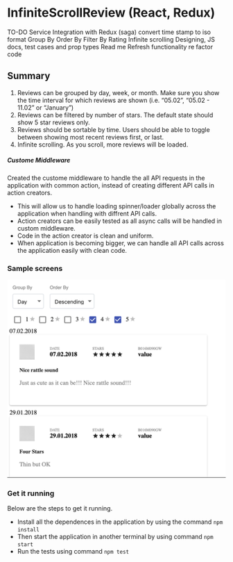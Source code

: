 # InfiniteScrollReview (React, Redux)


TO-DO 
Service Integration with Redux (saga)
convert time stamp to iso format
Group By
Order By
Filter By Rating
Infinite scrolling
Designing, 
JS docs,
test cases and prop types
Read me
Refresh functionality
re factor code 

## Summary

1. Reviews can be grouped by day, week, or month. Make sure you show the time interval for
which reviews are shown (i.e. “05.02”, “05.02 - 11.02” or “January”)
2. Reviews can be filtered by number of stars. The default state should show 5 star reviews only.
3. Reviews should be sortable by time. Users should be able to toggle between showing most
recent reviews first, or last.
4. Infinite scrolling. As you scroll, more reviews will be loaded.


##### Custome Middleware
Created the custome middleware to handle the all API requests in the application with common action, instead of creating different API calls in action creators.
 
- This will allow us to handle loading spinner/loader globally across the application when handling with diffrent API calls.
- Action creators can be easily tested as all async calls will be handled in custom middleware.
- Code in the action creator is clean and uniform.
- When application is becoming bigger, we can handle all API calls across the application easily with clean code.

### Sample screens

![sample](docs/sample.png)

### Get it running
Below are the steps to get it running.

 - Install all the dependences in the application by using the command ``` npm install ```
 - Then start the application in another terminal by using command ``` npm start ```
 - Run the tests using command ``` npm test ```
